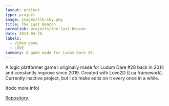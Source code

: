 ```yaml
---
layout: project
type: project
image: images/tlb-sky.png
title: The Last Beacon
permalink: projects/the-last-beacon
date: 2014-04-26
labels:
  - Video game
  - LÖVE
summary: A game made for Ludum Dare 29.
---
```


<div class="ui small rounded images">

</div>

A logic platformer game I originally made for Ludum Dare #28 back in 2014 and constantly improve since 2019. Created with Love2D (Lua framework). Currently inactive project, but I do make edits on it every once in a while.

(todo more info)

[Repository](https://gitlab.com/Katamori/the-last-beacon).
